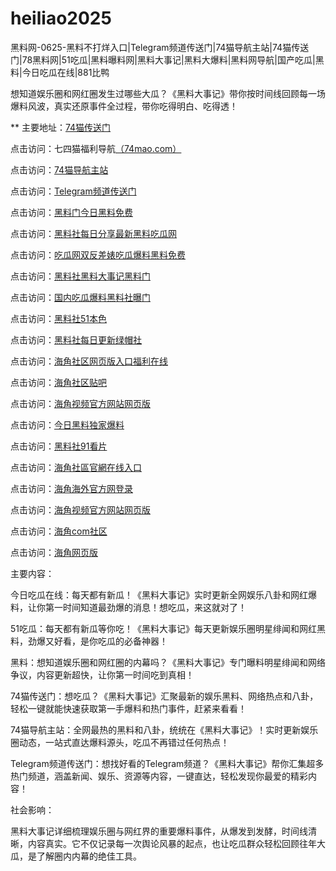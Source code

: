 # heiliao2025
黑料网-0625-黑料不打烊入口|Telegram频道传送门|74猫导航主站|74猫传送门|78黑料网|51吃瓜|黑料曝料网|黑料大事记|黑料大爆料|黑料网导航|国产吃瓜|黑料|今日吃瓜在线|881比鸭

想知道娱乐圈和网红圈发生过哪些大瓜？《黑料大事记》带你按时间线回顾每一场爆料风波，真实还原事件全过程，带你吃得明白、吃得透！

** 主要地址：<a href="https://74mao.com/">74猫传送门</a>

点击访问：七四猫福利导航<a href="https://74mao.com/">（74mao.com）</a>

点击访问：<a href="https://74mao.com/">74猫导航主站</a>

点击访问：<a href="https://74mao.com/">Telegram频道传送门</a>

点击访问：<a href="https://hl111.pages.dev/">黑料门今日黑料免费</a>

点击访问：<a href="https://hl113.pages.dev/">黑料社每日分享最新黑料吃瓜网</a>

点击访问：<a href="https://hl112.pages.dev/">吃瓜网双反差婊吃瓜爆料黑料免费</a>

点击访问：<a href="https://hl115.pages.dev/">黑料社黑料大事记黑料门</a>

点击访问：<a href="https://hl134.pages.dev/">国内吃瓜爆料黑料社曝门</a>

点击访问：<a href="https://hl135.pages.dev/">黑料社51本色</a>

点击访问：<a href="https://hl136.pages.dev/">黑料社每日更新绿帽社</a>

点击访问：<a href="https://hj-11.pages.dev/">海角社区网页版入口福利在线</a>

点击访问：<a href="https://hj-12.pages.dev/">海角社区贴吧</a>

点击访问：<a href="https://hj-13.pages.dev/">海角视频官方网站网页版</a>

点击访问：<a href="https://hl108.pages.dev/">今日黑料独家爆料</a>

点击访问：<a href="hhttps://hl106.pages.dev/">黑料社91看片</a>

点击访问：<a href="https://hj-10.pages.dev/">海角社區官網在线入口</a>

点击访问：<a href="https://hj-09.pages.dev/">海角海外官方网登录</a>

点击访问：<a href="https://hj-08.pages.dev/">海角视频官方网站网页版</a>

点击访问：<a href="https://hj-07.pages.dev/">海角com社区</a>

点击访问：<a href="https://hj-06.pages.dev/">海角网页版</a>

主要内容：

今日吃瓜在线：每天都有新瓜！《黑料大事记》实时更新全网娱乐八卦和网红爆料，让你第一时间知道最劲爆的消息！想吃瓜，来这就对了！

51吃瓜：每天都有新瓜等你吃！《黑料大事记》每天更新娱乐圈明星绯闻和网红黑料，劲爆又好看，是你吃瓜的必备神器！

黑料：想知道娱乐圈和网红圈的内幕吗？《黑料大事记》专门曝料明星绯闻和网络争议，内容更新超快，让你第一时间吃到真相！

74猫传送门：想吃瓜？《黑料大事记》汇聚最新的娱乐黑料、网络热点和八卦，轻松一键就能快速获取第一手爆料和热门事件，赶紧来看看！

74猫导航主站：全网最热的黑料和八卦，统统在《黑料大事记》！实时更新娱乐圈动态，一站式直达爆料源头，吃瓜不再错过任何热点！

Telegram频道传送门：想找好看的Telegram频道？《黑料大事记》帮你汇集超多热门频道，涵盖新闻、娱乐、资源等内容，一键直达，轻松发现你最爱的精彩内容！

社会影响：

黑料大事记详细梳理娱乐圈与网红界的重要爆料事件，从爆发到发酵，时间线清晰，内容真实。它不仅记录每一次舆论风暴的起点，也让吃瓜群众轻松回顾往年大瓜，是了解圈内内幕的绝佳工具。

<span style="display:none;">[Canonical link](）</span>

